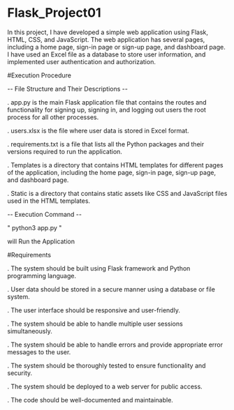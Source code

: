 # Flask_Project01
In this project, I have developed a simple web application using Flask, HTML, CSS, and JavaScript. The web application has several pages, including a home page, sign-in page or sign-up page, and dashboard page. I have used an Excel file as a database to store user information, and implemented user authentication and authorization.

#Execution Procedure 

-- File Structure and Their Descriptions --


. app.py is the main Flask application file that contains the routes and functionality for signing up, signing in, and logging out users the root process for all other processes.


. users.xlsx is the file where user data is stored in Excel format.


. requirements.txt is a file that lists all the Python packages and their versions required to run the application.


. Templates is a directory that contains HTML templates for different pages of the application, including the home page, sign-in page, sign-up page, and dashboard page.


. Static is a directory that contains static assets like CSS and JavaScript files used in the HTML templates.

-- Execution Command --

 " python3 app.py "

will Run the Application 


#Requirements

. The system should be built using Flask framework and Python programming language.

. User data should be stored in a secure manner using a database or file system.

. The user interface should be responsive and user-friendly.

. The system should be able to handle multiple user sessions simultaneously.

. The system should be able to handle errors and provide appropriate error messages to the user.

. The system should be thoroughly tested to ensure functionality and security.

. The system should be deployed to a web server for public access.

. The code should be well-documented and maintainable.
